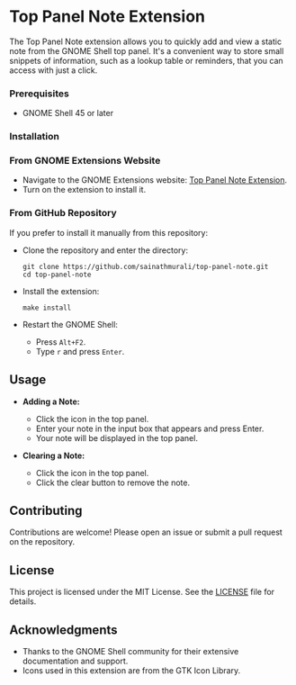 # Top Panel Note Extension

The Top Panel Note extension allows you to quickly add and view a static note from the GNOME Shell top panel. It's a convenient way to store small snippets of information, such as a lookup table or reminders, that you can access with just a click.

### Prerequisites

- GNOME Shell 45 or later

### Installation

### From GNOME Extensions Website

- Navigate to the GNOME Extensions website: [Top Panel Note Extension](https://extensions.gnome.org/extension/7120/top-panel-note/).
- Turn on the extension to install it. 

### From GitHub Repository

If you prefer to install it manually from this repository:

- Clone the repository and enter the directory:
   ```
   git clone https://github.com/sainathmurali/top-panel-note.git
   cd top-panel-note
   ```
   
- Install the extension:
    ```
    make install
    ```

- Restart the GNOME Shell:
   - Press `Alt+F2`.
   - Type `r` and press `Enter`.

## Usage

- **Adding a Note:**
  - Click the icon in the top panel.
  - Enter your note in the input box that appears and press Enter.
  - Your note will be displayed in the top panel.

- **Clearing a Note:**
  - Click the icon in the top panel.
  - Click the clear button to remove the note.

## Contributing

Contributions are welcome! Please open an issue or submit a pull request on the repository.

## License

This project is licensed under the MIT License. See the [LICENSE](LICENSE) file for details.

## Acknowledgments

- Thanks to the GNOME Shell community for their extensive documentation and support.
- Icons used in this extension are from the GTK Icon Library.
